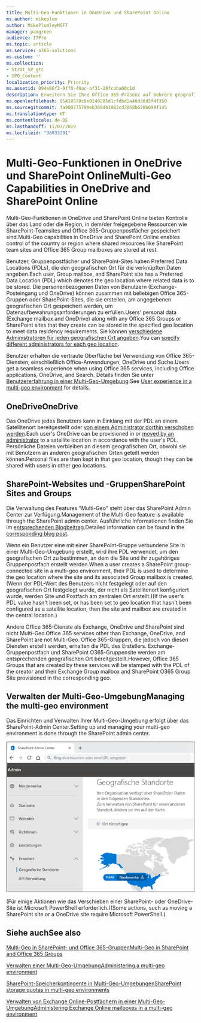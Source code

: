 ```yaml
---
title: Multi-Geo-Funktionen in OneDrive und SharePoint Online
ms.author: mikeplum
author: MikePlumleyMSFT
manager: pamgreen
audience: ITPro
ms.topic: article
ms.service: o365-solutions
ms.custom: ''
ms.collection:
- Strat_SP_gtc
- SPO_Content
localization_priority: Priority
ms.assetid: 094e86f2-9ff0-40ac-af31-28fcaba00c1d
description: Erweitern Sie Ihre Office 365-Präsenz auf mehrere geografische Regionen mit Multi-Geo-Funktionen in OneDrive Online.
ms.openlocfilehash: 85418578c8e0140285d1cfdbd2a46d36d5f4f350
ms.sourcegitcommit: fa900775790eb369db1983cd3868b628b699f145
ms.translationtype: HT
ms.contentlocale: de-DE
ms.lasthandoff: 11/07/2019
ms.locfileid: "38033391"
---
```

# <a name="multi-geo-capabilities-in-onedrive-and-sharepoint-online"></a><span data-ttu-id="4af25-103">Multi-Geo-Funktionen in OneDrive und SharePoint Online</span><span class="sxs-lookup"><span data-stu-id="4af25-103">Multi-Geo Capabilities in OneDrive and SharePoint Online</span></span>

<span data-ttu-id="4af25-104">Multi-Geo-Funktionen in OneDrive und SharePoint Online bieten Kontrolle über das Land oder die Region, in dem/der freigegebene Ressourcen wie SharePoint-Teamsites und Office 365-Gruppenpostfächer gespeichert sind.</span><span class="sxs-lookup"><span data-stu-id="4af25-104">Multi-Geo capabilities in OneDrive and SharePoint Online enables control of the country or region where shared resources like SharePoint team sites and Office 365 Group mailboxes are stored at rest.</span></span>

<span data-ttu-id="4af25-105">Benutzer, Gruppenpostfächer und SharePoint-Sites haben Preferred Data Locations (PDLs), die den geografischen Ort für die verknüpften Daten angeben.</span><span class="sxs-lookup"><span data-stu-id="4af25-105">Each user, Group mailbox, and SharePoint site has a Preferred Data Location (PDL) which denotes the geo location where related data is to be stored.</span></span> <span data-ttu-id="4af25-106">Die personenbezogenen Daten von Benutzern (Exchange-Posteingang und OneDrive) können zusammen mit beliebigen Office 365-Gruppen oder SharePoint-Sites, die sie erstellen, am angegebenen geografischen Ort gespeichert werden, um Datenaufbewahrungsanforderungen zu erfüllen.</span><span class="sxs-lookup"><span data-stu-id="4af25-106">Users' personal data (Exchange mailbox and OneDrive) along with any Office 365 Groups or SharePoint sites that they create can be stored in the specified geo location to meet data residency requirements.</span></span> <span data-ttu-id="4af25-107">Sie können [verschiedene Administratoren für jeden geografischen Ort angeben](add-a-sharepoint-geo-admin.md).</span><span class="sxs-lookup"><span data-stu-id="4af25-107">You can [specify different administrators for each geo location](add-a-sharepoint-geo-admin.md).</span></span>

<span data-ttu-id="4af25-108">Benutzer erhalten die vertraute Oberfläche bei Verwendung von Office 365-Diensten, einschließlich Office-Anwendungen, OneDrive und Suche.</span><span class="sxs-lookup"><span data-stu-id="4af25-108">Users get a seamless experience when using Office 365 services, including Office applications, OneDrive, and Search.</span></span> <span data-ttu-id="4af25-109">Details finden Sie unter [Benutzererfahrung in einer Multi-Geo-Umgebung](multi-geo-user-experience.md).</span><span class="sxs-lookup"><span data-stu-id="4af25-109">See [User experience in a multi-geo environment](multi-geo-user-experience.md) for details.</span></span>

## <a name="onedrive"></a><span data-ttu-id="4af25-110">OneDrive</span><span class="sxs-lookup"><span data-stu-id="4af25-110">OneDrive</span></span>

<span data-ttu-id="4af25-111">Das OneDrive jedes Benutzers kann in Einklang mit der PDL an einem Satellitenort bereitgestellt oder [von einem Administrator dorthin verschoben werden](move-onedrive-between-geo-locations.md).</span><span class="sxs-lookup"><span data-stu-id="4af25-111">Each user's OneDrive can be provisioned in or [moved by an administrator](move-onedrive-between-geo-locations.md) to a satellite location in accordance with the user's PDL.</span></span> <span data-ttu-id="4af25-112">Persönliche Dateien verbleiben an diesem geografischen Ort, obwohl sie mit Benutzern an anderen geografischen Orten geteilt werden können.</span><span class="sxs-lookup"><span data-stu-id="4af25-112">Personal files are then kept in that geo location, though they can be shared with users in other geo locations.</span></span>

## <a name="sharepoint-sites-and-groups"></a><span data-ttu-id="4af25-113">SharePoint-Websites und -Gruppen</span><span class="sxs-lookup"><span data-stu-id="4af25-113">SharePoint Sites and Groups</span></span>

<span data-ttu-id="4af25-114">Die Verwaltung des Features "Multi-Geo" steht über das SharePoint Admin Center zur Verfügung.</span><span class="sxs-lookup"><span data-stu-id="4af25-114">Management of the Multi-Geo feature is available through the SharePoint admin center.</span></span> <span data-ttu-id="4af25-115">Ausführliche Informationen finden Sie im [entsprechenden Blogbeitrag](https://techcommunity.microsoft.com/t5/Office-365-Blog/Now-available-Multi-Geo-in-SharePoint-and-Office-365-Groups/ba-p/263302).</span><span class="sxs-lookup"><span data-stu-id="4af25-115">Detailed information can be found in the [corresponding blog post](https://techcommunity.microsoft.com/t5/Office-365-Blog/Now-available-Multi-Geo-in-SharePoint-and-Office-365-Groups/ba-p/263302).</span></span>

<span data-ttu-id="4af25-116">Wenn ein Benutzer eine mit einer SharePoint-Gruppe verbundene Site in einer Multi-Geo-Umgebung erstellt, wird ihre PDL verwendet, um den geografischen Ort zu bestimmen, an dem die Site und ihr zugehöriges Gruppenpostfach erstellt werden.</span><span class="sxs-lookup"><span data-stu-id="4af25-116">When a user creates a SharePoint group-connected site in a multi-geo environment, their PDL is used to determine the geo location where the site and its associated Group mailbox is created.</span></span> <span data-ttu-id="4af25-117">(Wenn der PDL-Wert des Benutzers nicht festgelegt oder auf den geografischen Ort festgelegt wurde, der nicht als Satellitenort konfiguriert wurde, werden Site und Postfach am zentralen Ort erstellt.)</span><span class="sxs-lookup"><span data-stu-id="4af25-117">(If the user's PDL value hasn't been set, or has been set to geo location that hasn't been configured as a satellite location, then the site and mailbox are created in the central location.)</span></span>

<span data-ttu-id="4af25-118">Andere Office 365-Dienste als Exchange, OneDrive und SharePoint sind nicht Multi-Geo.</span><span class="sxs-lookup"><span data-stu-id="4af25-118">Office 365 services other than Exchange, OneDrive, and SharePoint are not Multi-Geo.</span></span> <span data-ttu-id="4af25-119">Office 365-Gruppen, die jedoch von diesen Diensten erstellt werden, erhalten die PDL des Erstellers. Exchange-Gruppenpostfach und SharePoint O365-Gruppensite werden am entsprechenden geografischen Ort bereitgestellt.</span><span class="sxs-lookup"><span data-stu-id="4af25-119">However, Office 365 Groups that are created by these services will be stamped with the PDL of the creator and their Exchange Group mailbox and SharePoint O365 Group Site provisioned in the corresponding geo.</span></span> 

## <a name="managing-the-multi-geo-environment"></a><span data-ttu-id="4af25-120">Verwalten der Multi-Geo-Umgebung</span><span class="sxs-lookup"><span data-stu-id="4af25-120">Managing the multi-geo environment</span></span>

<span data-ttu-id="4af25-121">Das Einrichten und Verwalten Ihrer Multi-Geo-Umgebung erfolgt über das SharePoint-Admin Center.</span><span class="sxs-lookup"><span data-stu-id="4af25-121">Setting up and managing your multi-geo environment is done through the SharePoint admin center.</span></span> 

![Screenshot der Seite mit geografischen Orten im SharePoint-Admin Center](media/sharepoint-multi-geo-admin-center.png)

<span data-ttu-id="4af25-123">(Für einige Aktionen wie das Verschieben einer SharePoint- oder OneDrive-Site ist Microsoft PowerShell erforderlich.)</span><span class="sxs-lookup"><span data-stu-id="4af25-123">(Some actions, such as moving a SharePoint site or a OneDrive site require Microsoft PowerShell.)</span></span>

## <a name="see-also"></a><span data-ttu-id="4af25-124">Siehe auch</span><span class="sxs-lookup"><span data-stu-id="4af25-124">See also</span></span>

[<span data-ttu-id="4af25-125">Multi-Geo in SharePoint- und Office 365-Gruppen</span><span class="sxs-lookup"><span data-stu-id="4af25-125">Multi-Geo in SharePoint and Office 365 Groups</span></span>](https://techcommunity.microsoft.com/t5/Office-365-Blog/Now-available-Multi-Geo-in-SharePoint-and-Office-365-Groups/ba-p/263302)

[<span data-ttu-id="4af25-126">Verwalten einer Multi-Geo-Umgebung</span><span class="sxs-lookup"><span data-stu-id="4af25-126">Administering a multi-geo environment</span></span>](administering-a-multi-geo-environment.md)

[<span data-ttu-id="4af25-127">SharePoint-Speicherkontingente in Multi-Geo-Umgebungen</span><span class="sxs-lookup"><span data-stu-id="4af25-127">SharePoint storage quotas in multi-geo environments</span></span>](sharepoint-multi-geo-storage-quota.md)

[<span data-ttu-id="4af25-128">Verwalten von Exchange Online-Postfächern in einer Multi-Geo-Umgebung</span><span class="sxs-lookup"><span data-stu-id="4af25-128">Administering Exchange Online mailboxes in a multi-geo environment</span></span>](administering-exchange-online-multi-geo.md)
